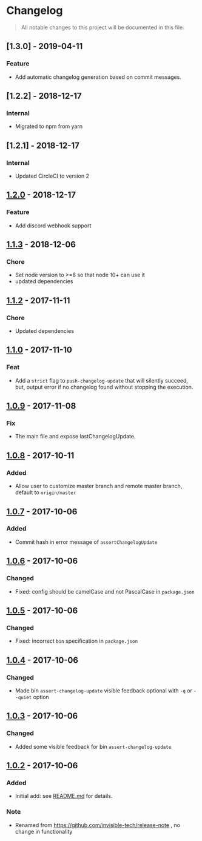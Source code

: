 # Changelog

> All notable changes to this project will be documented in this file.

## [1.3.0] - 2019-04-11
### Feature
  - Add automatic changelog generation based on commit messages.

## [1.2.2] - 2018-12-17
### Internal
  - Migrated to npm from yarn

## [1.2.1] - 2018-12-17
### Internal
  - Updated CircleCI to version 2

## [1.2.0] - 2018-12-17
### Feature
  - Add discord webhook support

## [1.1.3] - 2018-12-06
### Chore
  - Set node version to >=8 so that node 10+ can use it
  - updated dependencies

## [1.1.2] - 2017-11-11
### Chore
  - Updated dependencies

## [1.1.0] - 2017-11-10
### Feat
  - Add a `strict` flag to `push-changelog-update` that will silently succeed, but, output error if no changelog found without stopping the execution.

## [1.0.9] - 2017-11-08
### Fix
  - The main file and expose lastChangelogUpdate.

## [1.0.8] - 2017-10-11
### Added
  - Allow user to customize master branch and remote master branch, default to `origin/master`

## [1.0.7] - 2017-10-06
### Added
  - Commit hash in error message of `assertChangelogUpdate`

## [1.0.6] - 2017-10-06
### Changed
  - Fixed: config should be camelCase and not PascalCase in `package.json`

## [1.0.5] - 2017-10-06
### Changed
  - Fixed: incorrect `bin` specification in `package.json`

## [1.0.4] - 2017-10-06
### Changed
  - Made bin `assert-changelog-update` visible feedback optional with `-q` or `--quiet` option

## [1.0.3] - 2017-10-06
### Changed
  - Added some visible feedback for bin `assert-changelog-update`

## [1.0.2] - 2017-10-06
### Added
  - Initial add: see [README.md](README.md) for details.

### Note
  - Renamed from https://github.com/invisible-tech/release-note , no change in functionality

[1.0.2]: https://github.com/invisible-tech/changelog-update/releases/tag/v1.0.2
[1.0.3]: https://github.com/invisible-tech/changelog-update/compare/v1.0.2...v1.0.3
[1.0.4]: https://github.com/invisible-tech/changelog-update/compare/v1.0.3...v1.0.4
[1.0.5]: https://github.com/invisible-tech/changelog-update/compare/v1.0.4...v1.0.5
[1.0.6]: https://github.com/invisible-tech/changelog-update/compare/v1.0.5...v1.0.6
[1.0.7]: https://github.com/invisible-tech/changelog-update/compare/v1.0.6...v1.0.7
[1.0.8]: https://github.com/invisible-tech/changelog-update/compare/v1.0.7...v1.0.8
[1.0.9]: https://github.com/invisible-tech/changelog-update/compare/v1.0.8...v1.0.9
[1.1.0]: https://github.com/invisible-tech/changelog-update/compare/v1.0.9...v1.1.0
[1.1.2]: https://github.com/invisible-tech/changelog-update/compare/v1.1.0...v1.2.0
[1.1.3]: https://github.com/invisible-tech/changelog-update/compare/v1.1.2...v1.1.3
[1.2.0]: https://github.com/invisible-tech/changelog-update/compare/v1.1.3...v1.2.0
